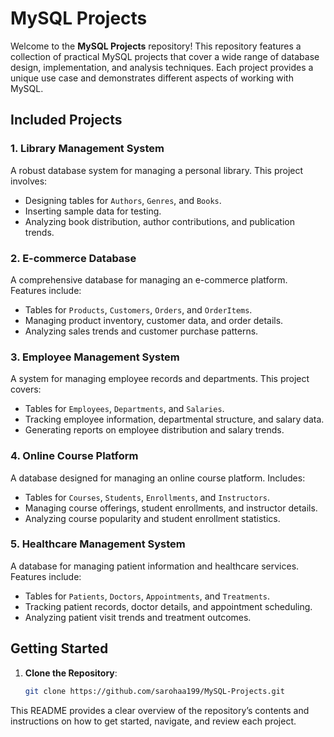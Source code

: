 # MySQL Projects

Welcome to the **MySQL Projects** repository! This repository features a collection of practical MySQL projects that cover a wide range of database design, implementation, and analysis techniques. Each project provides a unique use case and demonstrates different aspects of working with MySQL.

## Included Projects

### 1. Library Management System
A robust database system for managing a personal library. This project involves:
- Designing tables for `Authors`, `Genres`, and `Books`.
- Inserting sample data for testing.
- Analyzing book distribution, author contributions, and publication trends.

### 2. E-commerce Database
A comprehensive database for managing an e-commerce platform. Features include:
- Tables for `Products`, `Customers`, `Orders`, and `OrderItems`.
- Managing product inventory, customer data, and order details.
- Analyzing sales trends and customer purchase patterns.

### 3. Employee Management System
A system for managing employee records and departments. This project covers:
- Tables for `Employees`, `Departments`, and `Salaries`.
- Tracking employee information, departmental structure, and salary data.
- Generating reports on employee distribution and salary trends.

### 4. Online Course Platform
A database designed for managing an online course platform. Includes:
- Tables for `Courses`, `Students`, `Enrollments`, and `Instructors`.
- Managing course offerings, student enrollments, and instructor details.
- Analyzing course popularity and student enrollment statistics.

### 5. Healthcare Management System
A database for managing patient information and healthcare services. Features include:
- Tables for `Patients`, `Doctors`, `Appointments`, and `Treatments`.
- Tracking patient records, doctor details, and appointment scheduling.
- Analyzing patient visit trends and treatment outcomes.

## Getting Started

1. **Clone the Repository**:
   ```bash
   git clone https://github.com/sarohaa199/MySQL-Projects.git

This README provides a clear overview of the repository’s contents and instructions on how to get started, navigate, and review each project.
